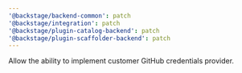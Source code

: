 ```yaml
---
'@backstage/backend-common': patch
'@backstage/integration': patch
'@backstage/plugin-catalog-backend': patch
'@backstage/plugin-scaffolder-backend': patch
---
```


Allow the ability to implement customer GitHub credentials provider.
